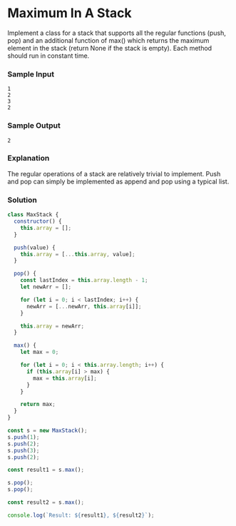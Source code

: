 # Maximum In A Stack

Implement a class for a stack that supports all the regular functions (push, pop) and an additional function of max() which returns the maximum element in the stack (return None if the stack is empty). Each method should run in constant time.

### Sample Input
```
1
2
3
2
```
### Sample Output
```
2
```
### Explanation

The regular operations of a stack are relatively trivial to implement. Push and pop can simply be implemented as append and pop using a typical list.

### Solution
```js
class MaxStack {
  constructor() {
    this.array = [];
  }

  push(value) {
    this.array = [...this.array, value];
  }

  pop() {
    const lastIndex = this.array.length - 1;
    let newArr = [];

    for (let i = 0; i < lastIndex; i++) {
      newArr = [...newArr, this.array[i]];
    }

    this.array = newArr;
  }

  max() {
    let max = 0;

    for (let i = 0; i < this.array.length; i++) {
      if (this.array[i] > max) {
        max = this.array[i];
      }
    }

    return max;
  }
}

const s = new MaxStack();
s.push(1);
s.push(2);
s.push(3);
s.push(2);

const result1 = s.max();

s.pop();
s.pop();

const result2 = s.max();

console.log(`Result: ${result1}, ${result2}`);
```
